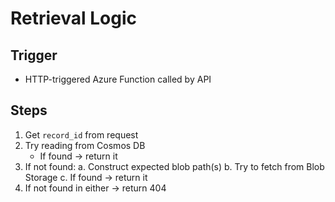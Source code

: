 # Retrieval Logic

## Trigger
- HTTP-triggered Azure Function called by API

## Steps
1. Get `record_id` from request
2. Try reading from Cosmos DB
   - If found → return it
3. If not found:
   a. Construct expected blob path(s)
   b. Try to fetch from Blob Storage
   c. If found → return it
4. If not found in either → return 404
